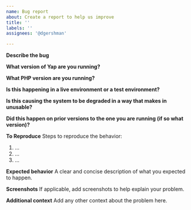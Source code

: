 ```yaml
---
name: Bug report
about: Create a report to help us improve
title: ''
labels: ''
assignees: '@dgershman'

---
```


**Describe the bug**


**What version of Yap are you running?**


**What PHP version are you running?**


**Is this happening in a live environment or a test environment?**


**Is this causing the system to be degraded in a way that makes in unusable?**


**Did this happen on prior versions to the one you are running (if so what version)?**


**To Reproduce**
Steps to reproduce the behavior:
1. ...
2. ...
3. ...

**Expected behavior**
A clear and concise description of what you expected to happen.

**Screenshots**
If applicable, add screenshots to help explain your problem.

**Additional context**
Add any other context about the problem here.
